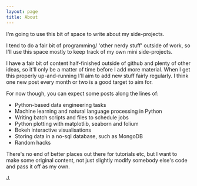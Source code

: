 ```yaml
---
layout: page
title: About
---
```


I'm going to use this bit of space to write about my side-projects.

I tend to do a fair bit of programming/ 'other nerdy stuff' outside of work, so I'll use this space mostly to keep
track of my own mini side-projects.

I have a fair bit of content half-finished outside of github and plenty of other ideas, so it'll only be a matter of
time before I add more material. When I get this properly up-and-running I'll aim to add new stuff fairly regularly. I
think one new post every month or two is a good target to aim for.

For now though, you can expect some posts along the lines of:

- Python-based data engineering tasks
- Machine learning and natural language processing in Python
- Writing batch scripts and files to schedule jobs
- Python plotting with matplotlib, seaborn and folium
- Bokeh interactive visualisations
- Storing data in a no-sql database, such as MongoDB
- Random hacks

There's no end of better places out there for tutorials etc, but I want to make some original content, not just slightly
modify somebody else's code and pass it off as my own.

J.
